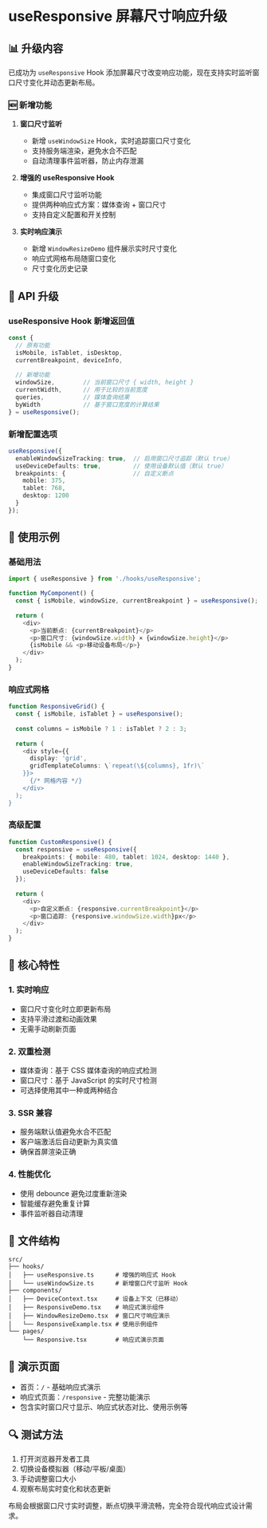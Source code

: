 # useResponsive 屏幕尺寸响应升级

## 📊 升级内容

已成功为 `useResponsive` Hook 添加屏幕尺寸改变响应功能，现在支持实时监听窗口尺寸变化并动态更新布局。

### 🆕 新增功能

1. **窗口尺寸监听**
   - 新增 `useWindowSize` Hook，实时追踪窗口尺寸变化
   - 支持服务端渲染，避免水合不匹配
   - 自动清理事件监听器，防止内存泄漏

2. **增强的 useResponsive Hook**
   - 集成窗口尺寸监听功能
   - 提供两种响应式方案：媒体查询 + 窗口尺寸
   - 支持自定义配置和开关控制

3. **实时响应演示**
   - 新增 `WindowResizeDemo` 组件展示实时尺寸变化
   - 响应式网格布局随窗口变化
   - 尺寸变化历史记录

## 🔧 API 升级

### useResponsive Hook 新增返回值

```typescript
const {
  // 原有功能
  isMobile, isTablet, isDesktop,
  currentBreakpoint, deviceInfo,
  
  // 新增功能
  windowSize,        // 当前窗口尺寸 { width, height }
  currentWidth,      // 用于比较的当前宽度
  queries,           // 媒体查询结果
  byWidth            // 基于窗口宽度的计算结果
} = useResponsive();
```

### 新增配置选项

```typescript
useResponsive({
  enableWindowSizeTracking: true,  // 启用窗口尺寸追踪（默认 true）
  useDeviceDefaults: true,         // 使用设备默认值（默认 true）
  breakpoints: {                   // 自定义断点
    mobile: 375,
    tablet: 768,
    desktop: 1200
  }
});
```

## 📱 使用示例

### 基础用法

```typescript
import { useResponsive } from './hooks/useResponsive';

function MyComponent() {
  const { isMobile, windowSize, currentBreakpoint } = useResponsive();
  
  return (
    <div>
      <p>当前断点: {currentBreakpoint}</p>
      <p>窗口尺寸: {windowSize.width} × {windowSize.height}</p>
      {isMobile && <p>移动设备布局</p>}
    </div>
  );
}
```

### 响应式网格

```typescript
function ResponsiveGrid() {
  const { isMobile, isTablet } = useResponsive();
  
  const columns = isMobile ? 1 : isTablet ? 2 : 3;
  
  return (
    <div style={{ 
      display: 'grid',
      gridTemplateColumns: \`repeat(\${columns}, 1fr)\`
    }}>
      {/* 网格内容 */}
    </div>
  );
}
```

### 高级配置

```typescript
function CustomResponsive() {
  const responsive = useResponsive({
    breakpoints: { mobile: 480, tablet: 1024, desktop: 1440 },
    enableWindowSizeTracking: true,
    useDeviceDefaults: false
  });
  
  return (
    <div>
      <p>自定义断点: {responsive.currentBreakpoint}</p>
      <p>窗口追踪: {responsive.windowSize.width}px</p>
    </div>
  );
}
```

## 🎯 核心特性

### 1. 实时响应
- 窗口尺寸变化时立即更新布局
- 支持平滑过渡和动画效果
- 无需手动刷新页面

### 2. 双重检测
- 媒体查询：基于 CSS 媒体查询的响应式检测
- 窗口尺寸：基于 JavaScript 的实时尺寸检测
- 可选择使用其中一种或两种结合

### 3. SSR 兼容
- 服务端默认值避免水合不匹配
- 客户端激活后自动更新为真实值
- 确保首屏渲染正确

### 4. 性能优化
- 使用 debounce 避免过度重新渲染
- 智能缓存避免重复计算
- 事件监听器自动清理

## 📄 文件结构

```
src/
├── hooks/
│   ├── useResponsive.ts      # 增强的响应式 Hook
│   └── useWindowSize.ts      # 新增窗口尺寸监听 Hook
├── components/
│   ├── DeviceContext.tsx     # 设备上下文（已移动）
│   ├── ResponsiveDemo.tsx    # 响应式演示组件
│   ├── WindowResizeDemo.tsx  # 窗口尺寸响应演示
│   └── ResponsiveExample.tsx # 使用示例组件
└── pages/
    └── Responsive.tsx        # 响应式演示页面
```

## 🚀 演示页面

- 首页：`/` - 基础响应式演示
- 响应式页面：`/responsive` - 完整功能演示
- 包含实时窗口尺寸显示、响应式状态对比、使用示例等

## 🔍 测试方法

1. 打开浏览器开发者工具
2. 切换设备模拟器（移动/平板/桌面）
3. 手动调整窗口大小
4. 观察布局实时变化和状态更新

布局会根据窗口尺寸实时调整，断点切换平滑流畅，完全符合现代响应式设计需求。
